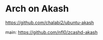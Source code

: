 # Arch on Akash

https://github.com/chalabi2/ubuntu-akash


main: https://github.com/nfl0/zcashd-akash